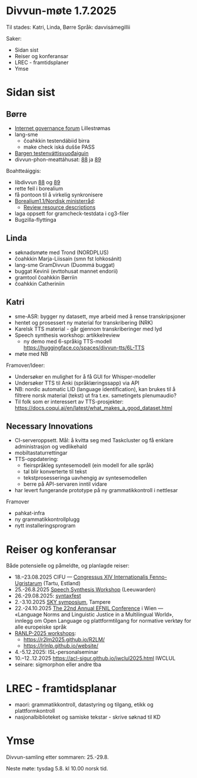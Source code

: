 # Divvun-møte 1.7.2025

Til stades: Katri, Linda, Børre
Språk: davvisámegillii

Saker:

- Sidan sist
- Reiser og konferansar
- LREC - framtidsplaner
- Ymse

# Sidan sist

## Børre

- [Internet governance forum](https://igf2025.no) Lillestrømas
- lang-sme
  - čoahkkin testendábiid birra
  - make check iská dušše PASS
- [Bargen testenváttisvuođaiguin](https://github.com/giellalt/giella-core/issues/83)
- divvun-phon-meattáhusat: [88](https://github.com/divvun/libdivvun/issues/88) ja [89](https://github.com/divvun/libdivvun/issues/89)

Boahtteáiggis:

- libdivvun [88](https://github.com/divvun/libdivvun/issues/88) og [89](https://github.com/divvun/libdivvun/issues/89)
- rette feil i borealium
- få pontoon til å virkelig synkronisere
- [Borealium1.1/Nordisk ministerråd](https://github.com/orgs/borealium/projects/1):
  - [Review resource descriptions](https://github.com/borealium/borealium.org/issues/53)
- laga oppsett for gramcheck-testdata i cg3-filer
- Bugzilla-flyttinga

## Linda

- søknadsmøte med Trond (NORDPLUS)
- čoahkkin Marja-Liissain (smn fst lohkosánit)
- lang-sme GramDivvun (Duommá buggat)
- buggat Kevinii (evttohusat mannet endorii)
- gramtool čoahkkin Børriin
- čoahkkin Catheriniin

## Katri

- sme-ASR: bygger ny datasett, mye arbeid med å rense transkripsjoner
- hentet og prosessert ny material for transkribering (NRK)
- Karelsk TTS material - går gjennom transkriberinger med lyd
- Speech synthesis workshop: artikkelreview
  - ny demo med 6-språkig TTS-modell https://huggingface.co/spaces/divvun-tts/6L-TTS
- møte med NB

Framover/Ideer:

- Undersøker en mulighet for å få GUI for Whisper-modeller
- Undersøker TTS til Anki (språklæringssapp) via API
- NB: nordic automatic LID (language
  identification), kan brukes til å filtrere norsk
  material (tekst) ut fra t.ex. sametingets
  plenumaudio?
- Til folk som er interessert av TTS-prosjekter: <https://docs.coqui.ai/en/latest/what_makes_a_good_dataset.html>

## Necessary Innovations

- CI-serveroppsett. Mål: å kvitta seg med Taskcluster og få enklare administrasjon og vedlikehald
- mobiltastaturrettingar
- TTS-oppdatering:
  - fleirspråkleg syntesemodell (ein modell for alle språk)
  - tal blir konverterte til tekst
  - tekstprosesseringa uavhengig av syntesemodellen
  - berre på API-servaren inntil vidare
- har levert fungerande prototype på ny grammatikkontroll i nettlesar

Framover

- pahkat-infra
- ny grammatikkontrollplugg
- nytt installeringsprogram

# Reiser og konferansar

Både potensielle og påmeldte, og planlagde reiser:

- 18.–23.08.2025 CIFU — [Congressus XIV Internationalis Fenno-Ugristarum](https://cifu14.ut.ee/symposium-b12/) (Tartu, Estland)
- 25.-26.8.2025 [Speech Synthesis Workshop](https://blogs.helsinki.fi/ssw13-2025/) (Leeuwarden)
- 26.-29.08.2025: [syntaxfest](https://syntaxfest.github.io/syntaxfest25/)
- 2.-3.10.2025 [SKY symposium](https://events.tuni.fi/skysymposium2025/), Tampere
- 22.-24.10.2025 [The 22nd Annual EFNIL Conference](https://efnil.org/conferences/2025-vienna/) i Wien — «Language Norms and Linguistic Justice in a Multilingual World», innlegg om Open Language og plattformtilgang for normative verktøy for alle europeiske språk
- [RANLP-2025 workshops](https://ranlp.org/ranlp2025/index.php/workshops/):
  - <https://r2lm2025.github.io/R2LM/>
  - <https://lrlnlp.github.io/website/>
- 4.-5.12.2025: ISL-personalseminar
- 10.–12..12.2025 <https://acl-sigur.github.io/iwclul2025.html> IWCLUL
- seinare: sigmorphon eller andre tba

# LREC - framtidsplanar

- maori: grammatikkontroll, datastyring og tilgang, etikk og plattformkontroll
- nasjonalbiblioteket og samiske tekstar - skrive søknad til KD

# Ymse

Divvun-samling etter sommaren: 25.-29.8.

Neste møte: tysdag 5.8. kl 10.00 norsk tid.
